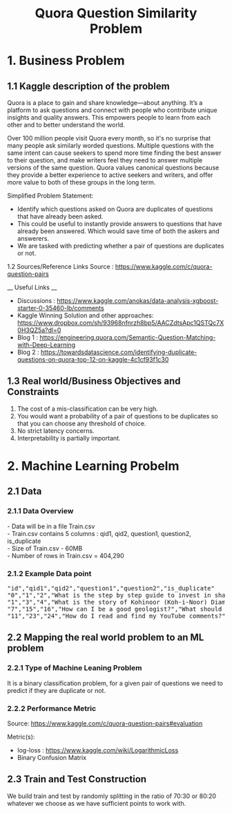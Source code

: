 <h1 style="text-align:center;font-size:30px;" > Quora Question Similarity Problem </h1>

<h1> 1. Business Problem </h1>

<h2> 1.1 Kaggle description of the problem </h2>

Quora is a place to gain and share knowledge—about anything. It’s a platform to ask questions and connect with people who contribute unique insights and quality answers. This empowers people to learn from each other and to better understand the world.

Over 100 million people visit Quora every month, so it's no surprise that many people ask similarly worded questions. Multiple questions with the same intent can cause seekers to spend more time finding the best answer to their question, and make writers feel they need to answer multiple versions of the same question. Quora values canonical questions because they provide a better experience to active seekers and writers, and offer more value to both of these groups in the long term.

Simplified Problem Statement:

* Identify which questions asked on Quora are duplicates of questions that have already been asked.
* This could be useful to instantly provide answers to questions that have already been answered. Which    would save time of both the askers and answerers.
* We are tasked with predicting whether a pair of questions are duplicates or not.

1.2 Sources/Reference Links
Source : https://www.kaggle.com/c/quora-question-pairs

__ Useful Links __
* Discussions : https://www.kaggle.com/anokas/data-analysis-xgboost-starter-0-35460-lb/comments
* Kaggle Winning Solution and other approaches:                   https://www.dropbox.com/sh/93968nfnrzh8bp5/AACZdtsApc1QSTQc7X0H3QZ5a?dl=0
* Blog 1 : https://engineering.quora.com/Semantic-Question-Matching-with-Deep-Learning
* Blog 2 : https://towardsdatascience.com/identifying-duplicate-questions-on-quora-top-12-on-kaggle-4c1cf93f1c30

<h2>1.3 Real world/Business Objectives and Constraints </h2>

1. The cost of a mis-classification can be very high.
2. You would want a probability of a pair of questions to be duplicates so that you can choose any threshold of choice.
3. No strict latency concerns.
4. Interpretability is partially important.

<h1>2. Machine Learning Probelm </h1>

<h2> 2.1 Data </h2>

<h3> 2.1.1 Data Overview </h3>

<p> 
- Data will be in a file Train.csv <br>
- Train.csv contains 5 columns : qid1, qid2, question1, question2, is_duplicate <br>
- Size of Train.csv - 60MB <br>
- Number of rows in Train.csv = 404,290
</p>

<h3> 2.1.2 Example Data point </h3>

<pre>
"id","qid1","qid2","question1","question2","is_duplicate"
"0","1","2","What is the step by step guide to invest in share market in india?","What is the step by step guide to invest in share market?","0"
"1","3","4","What is the story of Kohinoor (Koh-i-Noor) Diamond?","What would happen if the Indian government stole the Kohinoor (Koh-i-Noor) diamond back?","0"
"7","15","16","How can I be a good geologist?","What should I do to be a great geologist?","1"
"11","23","24","How do I read and find my YouTube comments?","How can I see all my Youtube comments?","1"
</pre>

<h2> 2.2 Mapping the real world problem to an ML problem </h2>

<h3> 2.2.1 Type of Machine Leaning Problem </h3>

<p> It is a binary classification problem, for a given pair of questions we need to predict if they are duplicate or not. </p>

<h3> 2.2.2 Performance Metric </h3>

Source: https://www.kaggle.com/c/quora-question-pairs#evaluation

Metric(s): 
* log-loss : https://www.kaggle.com/wiki/LogarithmicLoss
* Binary Confusion Matrix

<h2> 2.3 Train and Test Construction </h2>

<p>  </p>
<p> We build train and test by randomly splitting in the ratio of 70:30 or 80:20 whatever we choose as we have sufficient points to work with. </p>
